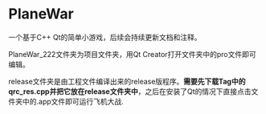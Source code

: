 # PlaneWar
 一个基于C++ Qt的简单小游戏，后续会持续更新文档和注释。
 
PlaneWar_222文件夹为项目文件夹，用Qt Creator打开文件夹中的pro文件即可编辑。  

release文件夹是由工程文件编译出来的release版程序。**需要先下载Tag中的qrc_res.cpp并把它放在release文件夹中**，之后在安装了Qt的情况下直接点击文件夹中的.app文件即可运行飞机大战.    
